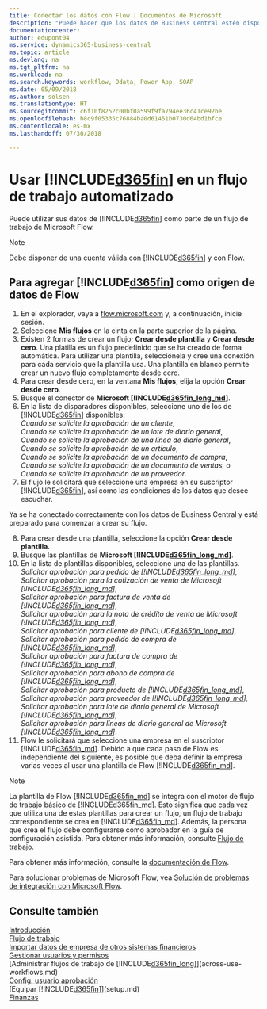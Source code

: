 ```yaml
---
title: Conectar los datos con Flow | Documentos de Microsoft
description: "Puede hacer que los datos de Business Central estén disponibles como un origen de datos y especificar una URL de OData de sus servicios web para generar un flujo de trabajo automatizado."
documentationcenter: 
author: edupont04
ms.service: dynamics365-business-central
ms.topic: article
ms.devlang: na
ms.tgt_pltfrm: na
ms.workload: na
ms.search.keywords: workflow, Odata, Power App, SOAP
ms.date: 05/09/2018
ms.author: solsen
ms.translationtype: HT
ms.sourcegitcommit: c6f10f8252c00bf0a599f9fa794ee36c41ce92be
ms.openlocfilehash: b8c9f05335c76884ba0d61451b0730d64bd1bfce
ms.contentlocale: es-mx
ms.lasthandoff: 07/30/2018

---
```

# <a name="using-included365finincludesd365finmdmd-in-an-automated-workflow"></a>Usar [!INCLUDE[d365fin](includes/d365fin_md.md)] en un flujo de trabajo automatizado
Puede utilizar sus datos de [!INCLUDE[d365fin](includes/d365fin_md.md)] como parte de un flujo de trabajo de Microsoft Flow.  

> [!NOTE]  
>   Debe disponer de una cuenta válida con [!INCLUDE[d365fin](includes/d365fin_md.md)] y con Flow.  

## <a name="to-add-included365finincludesd365finmdmd-as-a-data-source-in-flow"></a>Para agregar [!INCLUDE[d365fin](includes/d365fin_md.md)] como origen de datos de Flow
1. En el explorador, vaya a [flow.microsoft.com](https://flow.microsoft.com/en-us/) y, a continuación, inicie sesión.
2. Seleccione **Mis flujos** en la cinta en la parte superior de la página.
3. Existen 2 formas de crear un flujo; **Crear desde plantilla** y **Crear desde cero**. Una platilla es un flujo predefinido que se ha creado de forma automática.  Para utilizar una plantilla, selecciónela y cree una conexión para cada servicio que la plantilla usa. Una plantilla en blanco permite crear un nuevo flujo completamente desde cero.
4. Para crear desde cero, en la ventana **Mis flujos**, elija la opción **Crear desde cero**.
5. Busque el conector de **Microsoft [!INCLUDE[d365fin_long_md](includes/d365fin_long_md.md)]**.
6. En la lista de disparadores disponibles, seleccione uno de los de [!INCLUDE[d365fin](includes/d365fin_md.md)] disponibles:  
    *Cuando se solicite la aprobación de un cliente*,  
    *Cuando se solicite la aprobación de un lote de diario general*,  
    *Cuando se solicite la aprobación de una línea de diario general*,  
    *Cuando se solicite la aprobación de un artículo*,  
    *Cuando se solicite la aprobación de un documento de compra*,  
    *Cuando se solicite la aprobación de un documento de ventas*, o  
    *Cuando se solicite la aprobación de un proveedor*.
7. El flujo le solicitará que seleccione una empresa en su suscriptor [!INCLUDE[d365fin](includes/d365fin_md.md)], así como las condiciones de los datos que desee escuchar.

Ya se ha conectado correctamente con los datos de Business Central y está preparado para comenzar a crear su flujo.

8. Para crear desde una plantilla, seleccione la opción **Crear desde plantilla**.
9. Busque las plantillas de **Microsoft [!INCLUDE[d365fin_long_md](includes/d365fin_long_md.md)]**.
10. En la lista de plantillas disponibles, seleccione una de las plantillas.  
    *Solicitar aprobación para pedido de [!INCLUDE[d365fin_long_md](includes/d365fin_long_md.md)]*,  
    *Solicitar aprobación para la cotización de venta de Microsoft [!INCLUDE[d365fin_long_md](includes/d365fin_long_md.md)]*,  
    *Solicitar aprobación para factura de venta de [!INCLUDE[d365fin_long_md](includes/d365fin_long_md.md)]*,  
    *Solicitar aprobación para la nota de crédito de venta de Microsoft [!INCLUDE[d365fin_long_md](includes/d365fin_long_md.md)]*,  
    *Solicitar aprobación para cliente de [!INCLUDE[d365fin_long_md](includes/d365fin_long_md.md)]*,  
    *Solicitar aprobación para pedido de compra de [!INCLUDE[d365fin_long_md](includes/d365fin_long_md.md)]*,  
    *Solicitar aprobación para factura de compra de [!INCLUDE[d365fin_long_md](includes/d365fin_long_md.md)]*,  
    *Solicitar aprobación para abono de compra de [!INCLUDE[d365fin_long_md](includes/d365fin_long_md.md)]*,  
    *Solicitar aprobación para producto de [!INCLUDE[d365fin_long_md](includes/d365fin_long_md.md)]*,  
    *Solicitar aprobación para proveedor de [!INCLUDE[d365fin_long_md](includes/d365fin_long_md.md)]*,  
    *Solicitar aprobación para lote de diario general de Microsoft [!INCLUDE[d365fin_long_md](includes/d365fin_long_md.md)]*,  
    *Solicitar aprobación para líneas de diario general de Microsoft [!INCLUDE[d365fin_long_md](includes/d365fin_long_md.md)]*.  
11. Flow le solicitará que seleccione una empresa en el suscriptor [!INCLUDE[d365fin_md](includes/d365fin_md.md)]. Debido a que cada paso de Flow es independiente del siguiente, es posible que deba definir la empresa varias veces al usar una plantilla de Flow [!INCLUDE[d365fin_md](includes/d365fin_md.md)].

> [!NOTE]  
> La plantilla de Flow [!INCLUDE[d365fin_md](includes/d365fin_md.md)] se integra con el motor de flujo de trabajo básico de [!INCLUDE[d365fin_md](includes/d365fin_md.md)]. Esto significa que cada vez que utiliza una de estas plantillas para crear un flujo, un flujo de trabajo correspondiente se crea en [!INCLUDE[d365fin_md](includes/d365fin_md.md)]. Además, la persona que crea el flujo debe configurarse como aprobador en la guía de configuración asistida. Para obtener más información, consulte [Flujo de trabajo](across-workflow.md).

Para obtener más información, consulte la [documentación de Flow](https://docs.microsoft.com/en-us/flow/getting-started).

Para solucionar problemas de Microsoft Flow, vea [Solución de problemas de integración con Microsoft Flow](across-troubleshooting-how-use-financials-data-source-flow.md).

## <a name="see-also"></a>Consulte también
[Introducción](product-get-started.md)  
[Flujo de trabajo](across-workflow.md)  
[Importar datos de empresa de otros sistemas financieros](across-import-data-configuration-packages.md)  
[Gestionar usuarios y permisos](ui-how-users-permissions.md)   
[Administrar flujos de trabajo de [!INCLUDE[d365fin_long](includes/d365fin_long_md.md)]](across-use-workflows.md)  
[Config. usuario aprobación](across-how-to-set-up-approval-users.md)  
[Equipar [!INCLUDE[d365fin](includes/d365fin_md.md)]](setup.md)  
[Finanzas](finance.md)  


